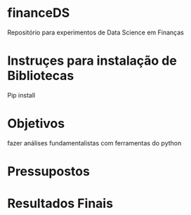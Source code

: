 # financeDS
Repositório para experimentos de Data Science em Finanças

# Instruçes para instalação de Bibliotecas 
Pip install

# Objetivos
fazer análises fundamentalistas com ferramentas do python

# Pressupostos

# Resultados Finais
